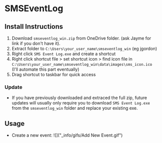 # SMSEventLog

## Install Instructions
1. Download `smseventlog_win.zip` from OneDrive folder. (ask Jayme for link if you don't have it).
2. Extract folder to `C:\Users\your_user_name\smseventlog_win` (eg jgordon)
3. Right click `SMS Event Log.exe` and create a shortcut
4. Right click shortcut file > set shortcut icon > find icon file in `C:\Users\your_user_name\smseventlog_win\data\images\sms_icon.ico` (I'll automate this part eventually)
5. Drag shortcut to taskbar for quick access


### Update
* If you have previously downloaded and extraced the full zip, future updates will usually only require you to download `SMS Event Log.exe` from the `smseventlog_win` folder and replace your existing exe.

## Usage
* Create a new event:
![]("_info/gifs/Add New Event.gif")